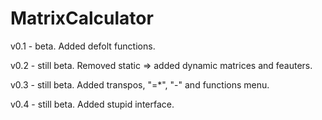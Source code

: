 # MatrixCalculator

v0.1 - beta. Added defolt functions.

v0.2 - still beta. Removed static => added dynamic matrices and feauters.

v0.3 - still beta. Added transpos, "=*", "-" and functions menu.

v0.4 - still beta. Added stupid interface.

